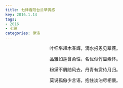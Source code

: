 ```yaml
---
title: 七律看阳台兰草偶感
key: 2016.1.14
tags: 
- 2016
- 七律
categories: 律诗
---
```


<p align="center">叶细堪超木春辉，滴水报恩见翠薇。
</p>
<p align="center">品雅如莲含柔性，名优似竹显素怀。
</p>
<p align="center">粉黛不屑随风去，丹青有赏待月归。
</p>
<p align="center">莫说孤傲少言语，抱住淡泊尽相偎。
</p>
